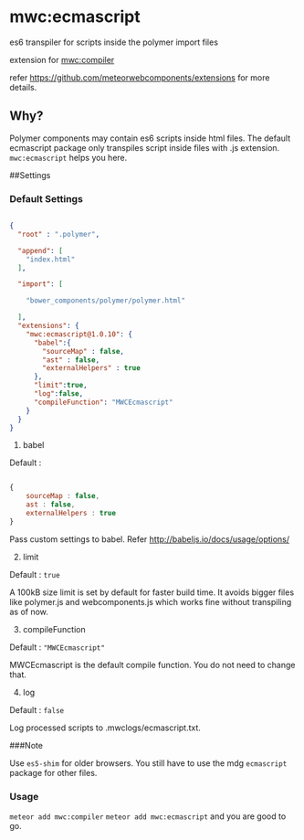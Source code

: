 # mwc:ecmascript

es6 transpiler for scripts inside the polymer import files 

extension for [mwc:compiler](https://github.com/meteorwebcomponents/compiler)

refer https://github.com/meteorwebcomponents/extensions for more details.

## Why?

Polymer components may contain es6 scripts inside html files. The default ecmascript package only transpiles script inside files with .js extension. `mwc:ecmascript` helps you here.

##Settings

### Default Settings

``` json

{
  "root" : ".polymer",

  "append": [
    "index.html"
  ],

  "import": [

    "bower_components/polymer/polymer.html"

  ], 
  "extensions": {
    "mwc:ecmascript@1.0.10": {
      "babel":{
        "sourceMap" : false,
        "ast" : false,
        "externalHelpers" : true
      },
      "limit":true,
      "log":false,
      "compileFunction": "MWCEcmascript"
    }
  }
}


```

1. babel

  Default : 
  
  ``` js
  
  {
      sourceMap : false,
      ast : false,
      externalHelpers : true
  }
  
  ```
  Pass custom settings to babel. Refer http://babeljs.io/docs/usage/options/

2. limit 

  Default : `true`
  
  A 100kB size limit is set by default for faster build time. It avoids bigger files like polymer.js and webcomponents.js which works fine without transpiling as of now.  

3. compileFunction

  Default : `"MWCEcmascript"`
  
  MWCEcmascript is the default compile function. You do not need to change that.

4. log

  Default : `false`
  
  Log processed scripts to .mwclogs/ecmascript.txt.

###Note

Use `es5-shim` for older browsers. You still have to use the mdg `ecmascript` package for other files.

### Usage

`meteor add mwc:compiler`  `meteor add mwc:ecmascript` and you are good to go.


